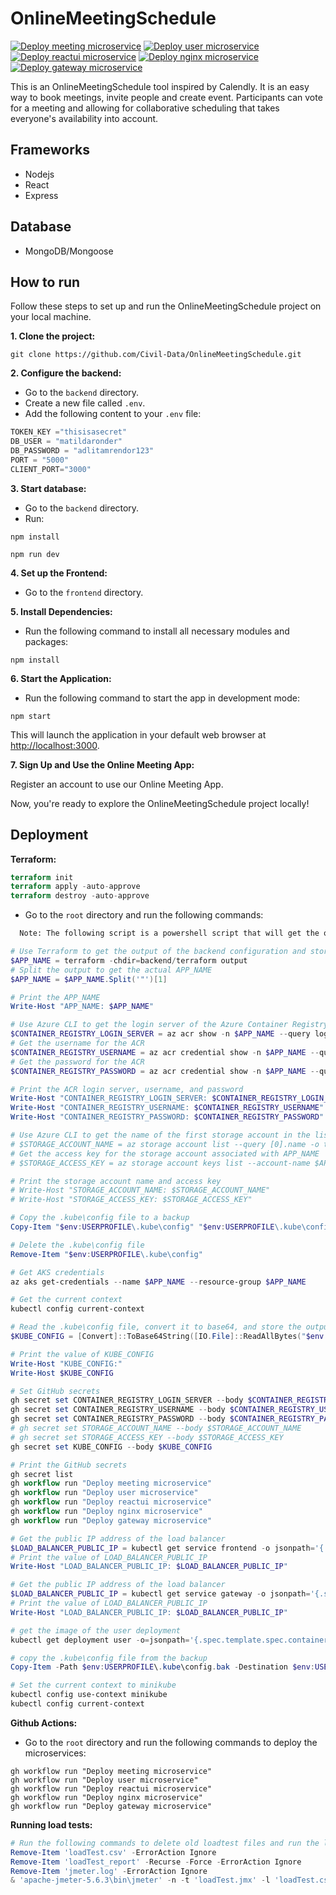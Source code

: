 # OnlineMeetingSchedule

[![Deploy meeting microservice](https://github.com/JoelScarinius/MeetingScheduler/actions/workflows/meeting.yaml/badge.svg)](https://github.com/JoelScarinius/MeetingScheduler/actions/workflows/meeting.yaml)
[![Deploy user microservice](https://github.com/JoelScarinius/MeetingScheduler/actions/workflows/user.yaml/badge.svg)](https://github.com/JoelScarinius/MeetingScheduler/actions/workflows/user.yaml)
[![Deploy reactui microservice](https://github.com/JoelScarinius/MeetingScheduler/actions/workflows/reactui.yaml/badge.svg)](https://github.com/JoelScarinius/MeetingScheduler/actions/workflows/reactui.yaml)
[![Deploy nginx microservice](https://github.com/JoelScarinius/MeetingScheduler/actions/workflows/nginx.yaml/badge.svg)](https://github.com/JoelScarinius/MeetingScheduler/actions/workflows/nginx.yaml)
[![Deploy gateway microservice](https://github.com/JoelScarinius/MeetingScheduler/actions/workflows/gateway.yaml/badge.svg)](https://github.com/JoelScarinius/MeetingScheduler/actions/workflows/gateway.yaml)

This is an OnlineMeetingSchedule tool inspired by Calendly.
It is an easy way to book meetings, invite people and create event.
Participants can vote for a meeting and allowing for collaborative scheduling that takes everyone's availability into account.

## Frameworks

- Nodejs
- React
- Express

## Database

- MongoDB/Mongoose

## How to run

Follow these steps to set up and run the OnlineMeetingSchedule project on your local machine.

**1. Clone the project:**

`git clone https://github.com/Civil-Data/OnlineMeetingSchedule.git`

**2. Configure the backend:**

- Go to the `backend` directory.
- Create a new file called `.env`.
- Add the following content to your `.env` file:

```javascript
TOKEN_KEY ="thisisasecret"
DB_USER = "matildaronder"
DB_PASSWORD = "adlitamrendor123"
PORT = "5000"
CLIENT_PORT="3000"
```

**3. Start database:**

- Go to the `backend` directory.
- Run:

`npm install`

`npm run dev`

**4. Set up the Frontend:**

- Go to the `frontend` directory.

**5. Install Dependencies:**

- Run the following command to install all necessary modules and packages:

`npm install`

**6. Start the Application:**

- Run the following command to start the app in development mode:

`npm start`

This will launch the application in your default web browser at [http://localhost:3000](http://localhost:3000).

**7. Sign Up and Use the Online Meeting App:**

Register an account to use our Online Meeting App.

Now, you're ready to explore the OnlineMeetingSchedule project locally!

## Deployment

**Terraform:**

```Terraform
terraform init
terraform apply -auto-approve
terraform destroy -auto-approve
```

- Go to the `root` directory and run the following commands:

```markdown  
  Note: The following script is a powershell script that will get the output of the backend configuration and store it in APP_NAME. Then, it will use Azure CLI to get the login server of the Azure Container Registry (ACR) associated with APP_NAME. It will get the username and password for the ACR. It will use Azure CLI to get the name of the first storage account in the list and get the access key for the storage account associated with APP_NAME. It will copy the .kube\config file to a backup and delete the .kube\config file. It will get AKS credentials and the current context. It will read the .kube\config file, convert it to base64, and store the output in KUBE_CONFIG. Finally, it will set GitHub secrets. It will get the public IP address of the load balancer and the image of the user deployment. It will copy the .kube\config file from the backup and set the current context to minikube.
```

```powershell
# Use Terraform to get the output of the backend configuration and store it in APP_NAME
$APP_NAME = terraform -chdir=backend/terraform output
# Split the output to get the actual APP_NAME
$APP_NAME = $APP_NAME.Split('"')[1]

# Print the APP_NAME
Write-Host "APP_NAME: $APP_NAME"

# Use Azure CLI to get the login server of the Azure Container Registry (ACR) associated with APP_NAME
$CONTAINER_REGISTRY_LOGIN_SERVER = az acr show -n $APP_NAME --query loginServer -o tsv
# Get the username for the ACR
$CONTAINER_REGISTRY_USERNAME = az acr credential show -n $APP_NAME --query username -o tsv
# Get the password for the ACR
$CONTAINER_REGISTRY_PASSWORD = az acr credential show -n $APP_NAME --query passwords[0].value -o tsv

# Print the ACR login server, username, and password
Write-Host "CONTAINER_REGISTRY_LOGIN_SERVER: $CONTAINER_REGISTRY_LOGIN_SERVER"
Write-Host "CONTAINER_REGISTRY_USERNAME: $CONTAINER_REGISTRY_USERNAME"
Write-Host "CONTAINER_REGISTRY_PASSWORD: $CONTAINER_REGISTRY_PASSWORD"

# Use Azure CLI to get the name of the first storage account in the list
# $STORAGE_ACCOUNT_NAME = az storage account list --query [0].name -o tsv
# Get the access key for the storage account associated with APP_NAME
# $STORAGE_ACCESS_KEY = az storage account keys list --account-name $APP_NAME --resource-group $APP_NAME --query [0].value -o tsv

# Print the storage account name and access key
# Write-Host "STORAGE_ACCOUNT_NAME: $STORAGE_ACCOUNT_NAME"
# Write-Host "STORAGE_ACCESS_KEY: $STORAGE_ACCESS_KEY"

# Copy the .kube\config file to a backup
Copy-Item "$env:USERPROFILE\.kube\config" "$env:USERPROFILE\.kube\config.bak"

# Delete the .kube\config file
Remove-Item "$env:USERPROFILE\.kube\config"

# Get AKS credentials
az aks get-credentials --name $APP_NAME --resource-group $APP_NAME

# Get the current context
kubectl config current-context

# Read the .kube\config file, convert it to base64, and store the output in KUBE_CONFIG
$KUBE_CONFIG = [Convert]::ToBase64String([IO.File]::ReadAllBytes("$env:USERPROFILE\.kube\config"))

# Print the value of KUBE_CONFIG
Write-Host "KUBE_CONFIG:"
Write-Host $KUBE_CONFIG

# Set GitHub secrets
gh secret set CONTAINER_REGISTRY_LOGIN_SERVER --body $CONTAINER_REGISTRY_LOGIN_SERVER
gh secret set CONTAINER_REGISTRY_USERNAME --body $CONTAINER_REGISTRY_USERNAME
gh secret set CONTAINER_REGISTRY_PASSWORD --body $CONTAINER_REGISTRY_PASSWORD
# gh secret set STORAGE_ACCOUNT_NAME --body $STORAGE_ACCOUNT_NAME
# gh secret set STORAGE_ACCESS_KEY --body $STORAGE_ACCESS_KEY
gh secret set KUBE_CONFIG --body $KUBE_CONFIG

# Print the GitHub secrets
gh secret list
gh workflow run "Deploy meeting microservice"
gh workflow run "Deploy user microservice"
gh workflow run "Deploy reactui microservice"
gh workflow run "Deploy nginx microservice"
gh workflow run "Deploy gateway microservice"

# Get the public IP address of the load balancer
$LOAD_BALANCER_PUBLIC_IP = kubectl get service frontend -o jsonpath='{.status.loadBalancer.ingress[0].ip}'
# Print the value of LOAD_BALANCER_PUBLIC_IP
Write-Host "LOAD_BALANCER_PUBLIC_IP: $LOAD_BALANCER_PUBLIC_IP"

# Get the public IP address of the load balancer
$LOAD_BALANCER_PUBLIC_IP = kubectl get service gateway -o jsonpath='{.status.loadBalancer.ingress[0].ip}'
# Print the value of LOAD_BALANCER_PUBLIC_IP
Write-Host "LOAD_BALANCER_PUBLIC_IP: $LOAD_BALANCER_PUBLIC_IP"

# get the image of the user deployment
kubectl get deployment user -o=jsonpath='{.spec.template.spec.containers[0].image}'

# copy the .kube\config file from the backup
Copy-Item -Path $env:USERPROFILE\.kube\config.bak -Destination $env:USERPROFILE\.kube\config

# Set the current context to minikube
kubectl config use-context minikube
kubectl config current-context
```

**Github Actions:**

- Go to the `root` directory and run the following commands to deploy the microservices:

```github
gh workflow run "Deploy meeting microservice"
gh workflow run "Deploy user microservice"
gh workflow run "Deploy reactui microservice"
gh workflow run "Deploy nginx microservice"
gh workflow run "Deploy gateway microservice"
```

**Running load tests:**

```powershell
# Run the following commands to delete old loadtest files and run the load tests
Remove-Item 'loadTest.csv' -ErrorAction Ignore
Remove-Item 'loadTest_report' -Recurse -Force -ErrorAction Ignore
Remove-Item 'jmeter.log' -ErrorAction Ignore
& 'apache-jmeter-5.6.3\bin\jmeter' -n -t 'loadTest.jmx' -l 'loadTest.csv' -e -o 'loadTest_report'
```
